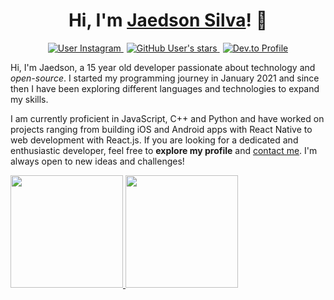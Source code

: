 <h1 align="center">Hi, I'm <a href="https://instagram.com/jaedsonpys">Jaedson Silva</a>! 👋</h1>

<p align="center">
    <a href="https://instagram.com/jaedsonpys">
       <img alt="User Instagram" src="https://img.shields.io/static/v1?label=Instagram&message=Follow&logo=instagram&color=orange">
    </a>
    <a href="" style="margin-right: 5px; margin-left: 5px">
       <img alt="GitHub User's stars" src="https://img.shields.io/github/stars/jaedsonpys?style=social">
    </a>
    <a href="https://dev.to/jaedsonpys">
       <img alt="Dev.to Profile" src="https://img.shields.io/static/v1?label=DEV.to&message=Read Articles&color=green&logo=dev.to">
    </a>
</p>

Hi, I'm Jaedson, a 15 year old developer passionate about technology and *open-source*. I started my programming journey in January 2021 and since then I have been exploring different languages and technologies to expand my skills.

I am currently proficient in JavaScript, C++ and Python and have worked on projects ranging from building iOS and Android apps with React Native to web development with React.js. If you are looking for a dedicated and enthusiastic developer, feel free to **explore my profile** and [contact me](mailto:jaedson.dev@proton.me). I'm always open to new ideas and challenges!

<a href="https://github.com/jaedsonpys">
    <img height="180em" src="https://github-readme-stats-sigma-five.vercel.app/api/top-langs/?username=jaedsonpys&theme=radical&layout=compact" />
    <img height="180em" src="https://github-readme-streak-stats.herokuapp.com/?user=jaedsonpys&theme=radical&hide_border=false"/>
</a>
